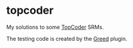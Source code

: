 # topcoder
My solutions to some [TopCoder](http://www.topcoder.com) SRMs.

The testing code is created by the [Greed](https://github.com/shivawu/topcoder-greed) plugin.
